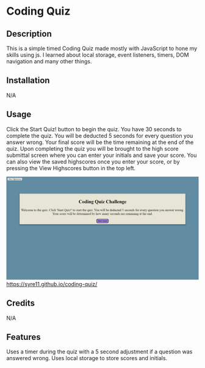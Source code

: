 # Coding Quiz

## Description

This is a simple timed Coding Quiz made mostly with JavaScript to hone my skills using js. I learned about local storage, event listeners, timers, DOM navigation and many other things. 

## Installation

N/A

## Usage

Click the Start Quiz! button to begin the quiz. You have 30 seconds to complete the quiz. You will be deducted 5 seconds for every question you answer wrong. Your final score will be the time remaining at the end of the quiz. Upon completing the quiz you will be brought to the high score submittal screen where you can enter your initials and save your score. You can also view the saved highscores once you enter your score, or by pressing the View Highscores button in the top left.

![alt text](assets/images/screenshot.png)
https://syre11.github.io/coding-quiz/

## Credits

N/A

## Features

Uses a timer during the quiz with a 5 second adjustment if a question was answered wrong. Uses local storage to store scores and initials. 
